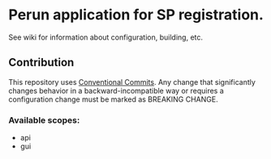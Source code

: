 # Perun application for SP registration.

See wiki for information about configuration, building, etc.

## Contribution

This repository uses [Conventional Commits](https://www.npmjs.com/package/@commitlint/config-conventional).
Any change that significantly changes behavior in a backward-incompatible way or requires a configuration change must be marked as BREAKING CHANGE.

### Available scopes:
* api
* gui